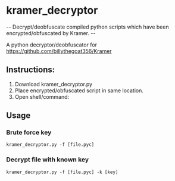 # kramer_decryptor
-- Decrypt/deobfuscate compiled python scripts which have been encrypted/obfuscated by Kramer. --

A python decryptor/deobfuscator for https://github.com/billythegoat356/Kramer

## Instructions:
1. Download kramer_decryptor.py
2. Place encrypted/obfuscated script in same location.
3. Open shell/command:

## Usage
### Brute force key
```
kramer_decryptor.py -f [file.pyc]
```


### Decrypt file with known key
```
kramer_decryptor.py -f [file.pyc] -k [key]
```
   
